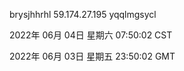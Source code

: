 brysjhhrhl 59.174.27.195 yqqlmgsycl

2022年 06月 04日 星期六 07:50:02 CST

2022年 06月 03日 星期五 23:50:02 GMT
